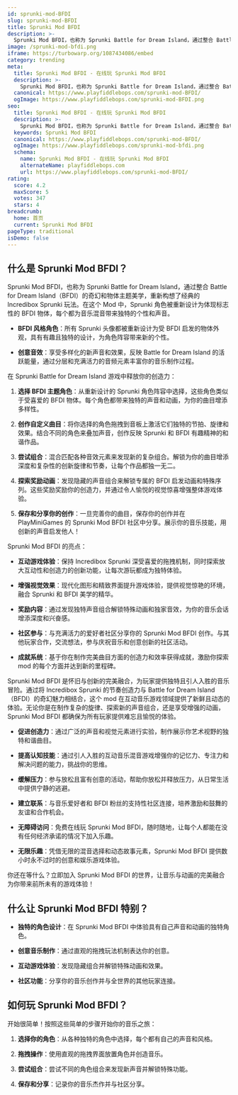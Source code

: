 ```yaml
---
id: sprunki-mod-BFDI
slug: sprunki-mod-BFDI
title: Sprunki Mod BFDI
description: >-
  Sprunki Mod BFDI，也称为 Sprunki Battle for Dream Island，通过整合 Battle for Dream Island（BFDI）的奇幻和物体主题美学，重新构想了经典的 Incredibox Sprunki 玩法。
image: /sprunki-mod-bfdi.png
iframe: https://turbowarp.org/1087434086/embed
category: trending
meta:
  title: Sprunki Mod BFDI - 在线玩 Sprunki Mod BFDI
  description: >-
    Sprunki Mod BFDI，也称为 Sprunki Battle for Dream Island，通过整合 Battle for Dream Island（BFDI）的奇幻和物体主题美学，重新构想了经典的 Incredibox Sprunki 玩法。
  canonical: https://www.playfiddlebops.com/sprunki-mod-BFDI/
  ogImage: https://www.playfiddlebops.com/sprunki-mod-BFDI.png
seo:
  title: Sprunki Mod BFDI - 在线玩 Sprunki Mod BFDI
  description: >-
    Sprunki Mod BFDI，也称为 Sprunki Battle for Dream Island，通过整合 Battle for Dream Island（BFDI）的奇幻和物体主题美学，重新构想了经典的 Incredibox Sprunki 玩法。
  keywords: Sprunki Mod BFDI
  canonical: https://www.playfiddlebops.com/sprunki-mod-BFDI/
  ogImage: https://www.playfiddlebops.com/sprunki-mod-bfdi.png
  schema:
    name: Sprunki Mod BFDI - 在线玩 Sprunki Mod BFDI
    alternateName: playfiddlebops.com
    url: https://www.playfiddlebops.com/sprunki-mod-BFDI/
rating:
  score: 4.2
  maxScore: 5
  votes: 347
  stars: 4
breadcrumb:
  home: 首页
  current: Sprunki Mod BFDI
pageType: traditional
isDemo: false
---
```


## 什么是 Sprunki Mod BFDI？

Sprunki Mod BFDI，也称为 Sprunki Battle for Dream Island，通过整合 Battle for Dream Island（BFDI）的奇幻和物体主题美学，重新构想了经典的 Incredibox Sprunki 玩法。在这个 Mod 中，Sprunki 角色被重新设计为体现标志性的 BFDI 物体，每个都为音乐混音带来独特的个性和声音。

- **BFDI 风格角色**：所有 Sprunki 头像都被重新设计为受 BFDI 启发的物体外观，具有有趣且独特的设计，为角色阵容带来新的个性。

- **创意音效**：享受多样化的新声音和效果，反映 Battle for Dream Island 的活跃能量，通过分层和充满活力的音频元素丰富你的音乐制作过程。

在 Sprunki Battle for Dream Island 游戏中释放你的创造力：

1. **选择 BFDI 主题角色**：从重新设计的 Sprunki 角色阵容中选择，这些角色类似于受喜爱的 BFDI 物体。每个角色都带来独特的声音和动画，为你的曲目增添多样性。

1. **创作自定义曲目**：将你选择的角色拖拽到音板上激活它们独特的节拍、旋律和效果。结合不同的角色来叠加声音，创作反映 Sprunki 和 BFDI 有趣精神的和谐作品。

1. **尝试组合**：混合匹配各种音效元素来发现新的复杂组合。解锁为你的曲目增添深度和复杂性的创新旋律和节奏，让每个作品都独一无二。

1. **探索奖励动画**：发现隐藏的声音组合来解锁专属的 BFDI 启发动画和特殊序列。这些奖励奖励你的创造力，并通过令人愉悦的视觉惊喜增强整体游戏体验。

1. **保存和分享你的创作**：一旦完善你的曲目，保存你的创作并在 PlayMiniGames 的 Sprunki Mod BFDI 社区中分享。展示你的音乐技能，用创新的声音启发他人！

Sprunki Mod BFDI 的亮点：

- **互动游戏体验**：保持 Incredibox Sprunki 深受喜爱的拖拽机制，同时探索放大互动性和创造力的创新功能，让每次游玩都成为独特体验。

- **增强视觉效果**：现代化图形和精致界面提升游戏体验，提供视觉惊艳的环境，融合 Sprunki 和 BFDI 美学的精华。

- **奖励内容**：通过发现独特声音组合解锁特殊动画和独家音效，为你的音乐会话增添深度和兴奋感。

- **社区参与**：与充满活力的爱好者社区分享你的 Sprunki Mod BFDI 创作。与其他玩家合作，交流想法，参与庆祝音乐和创意创新的社区活动。

- **成就系统**：基于你在制作完美曲目方面的创造力和效率获得成就，激励你探索 mod 的每个方面并达到新的里程碑。

Sprunki Mod BFDI 是怀旧与创新的完美融合，为玩家提供独特且引人入胜的音乐冒险。通过将 Incredibox Sprunki 的节奏创造力与 Battle for Dream Island（BFDI）的奇幻魅力相结合，这个 mod 在互动音乐游戏领域提供了新鲜且动态的体验。无论你是在制作复杂的旋律、探索新的声音组合，还是享受增强的动画，Sprunki Mod BFDI 都确保为所有玩家提供难忘且愉悦的体验。

- **促进创造力**：通过广泛的声音和视觉元素进行实验，制作展示你艺术视野的独特和谐曲目。

- **提高认知技能**：通过引人入胜的互动音乐混音游戏增强你的记忆力、专注力和解决问题的能力，挑战你的思维。

- **缓解压力**：参与放松且富有创意的活动，帮助你放松并释放压力，从日常生活中提供宁静的逃避。

- **建立联系**：与音乐爱好者和 BFDI 粉丝的支持性社区连接，培养激励和鼓舞的友谊和合作机会。

- **无障碍访问**：免费在线玩 Sprunki Mod BFDI，随时随地，让每个人都能在没有任何经济承诺的情况下加入乐趣。

- **无限乐趣**：凭借无限的混音选择和动态故事元素，Sprunki Mod BFDI 提供数小时永不过时的创意和娱乐游戏体验。

你还在等什么？立即加入 Sprunki Mod BFDI 的世界，让音乐与动画的完美融合为你带来前所未有的游戏体验！

## 什么让 Sprunki Mod BFDI 特别？

- **独特的角色设计**：在 Sprunki Mod BFDI 中体验具有自己声音和动画的独特角色。

- **创意音乐制作**：通过直观的拖拽玩法机制表达你的创意。

- **互动游戏体验**：发现隐藏组合并解锁特殊动画和效果。

- **社区功能**：分享你的音乐创作并与全世界的其他玩家连接。

## 如何玩 Sprunki Mod BFDI？

开始很简单！按照这些简单的步骤开始你的音乐之旅：

1. **选择你的角色**：从各种独特的角色中选择，每个都有自己的声音和风格。

1. **拖拽操作**：使用直观的拖拽界面放置角色并创造音乐。

1. **尝试组合**：尝试不同的角色组合来发现新声音并解锁特殊功能。

1. **保存和分享**：记录你的音乐杰作并与社区分享。